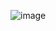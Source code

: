 



![image](https://user-images.githubusercontent.com/108297008/226328601-fe3c651f-2b68-4edb-a381-22759417768a.png)

